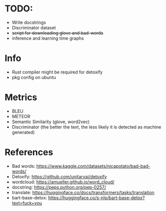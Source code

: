 # TODO:

- Write docstrings
- Discriminator dataset
- ~~script for downloading glove and bad-words~~
- inference and learning time graphs

# Info

- Rust compiler might be required for detoxify
- pkg config on ubuntu

# Metrics

- BLEU
- METEOR
- Semantic Similarity (glove, word2vec)
- Discriminator (the better the text, the less likely it is detected as machine generated)

# References

- Bad words: <https://www.kaggle.com/datasets/nicapotato/bad-bad-words/>
- Detoxify: <https://github.com/unitaryai/detoxify>
- wordcloud: <https://amueller.github.io/word_cloud/>
- docstring: <https://peps.python.org/pep-0257/>
- translate: <https://huggingface.co/docs/transformers/tasks/translation>
- bart-base-detox: <https://huggingface.co/s-nlp/bart-base-detox?text=fuck+you>
